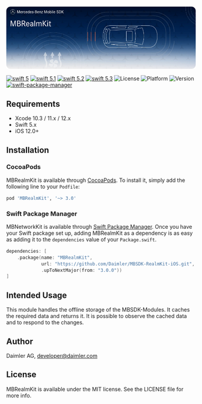 ![MBRealmKit](logo.jpg "Banner")

[![swift 5](https://img.shields.io/badge/swift-5-orange.svg?style=flat)](https://developer.apple.com/swift/)
[![swift 5.1](https://img.shields.io/badge/swift-5.1-orange.svg?style=flat)](https://developer.apple.com/swift/)
[![swift 5.2](https://img.shields.io/badge/swift-5.2-orange.svg?style=flat)](https://developer.apple.com/swift/)
[![swift 5.3](https://img.shields.io/badge/swift-5.3-orange.svg?style=flat)](https://developer.apple.com/swift/)
![License](https://img.shields.io/cocoapods/l/MBRealmKit)
![Platform](https://img.shields.io/cocoapods/p/MBRealmKit)
![Version](https://img.shields.io/cocoapods/v/MBRealmKit)
[![swift-package-manager](https://img.shields.io/badge/SPM-compatible-brightgreen)](https://github.com/apple/swift-package-manager)

## Requirements

- Xcode 10.3 / 11.x / 12.x
- Swift 5.x
- iOS 12.0+

## Installation

### CocoaPods

MBRealmKit is available through [CocoaPods](http://cocoapods.org). To install it, simply add the following line to your `Podfile`:

```ruby
pod 'MBRealmKit', '~> 3.0'
```

### Swift Package Manager

MBNetworkKit is available through [Swift Package Manager](https://swift.org/package-manager/). Once you have your Swift package set up, adding MBRealmKit as a dependency is as easy as adding it to the `dependencies` value of your `Package.swift`.

```swift
dependencies: [
    .package(name: "MBRealmKit",
             url: "https://github.com/Daimler/MBSDK-RealmKit-iOS.git",
			 .upToNextMajor(from: "3.0.0"))
]
```

## Intended Usage

This module handles the offline storage of the MBSDK-Modules. It caches the required data and returns it. It is possible to observe the cached data and to respond to the changes.

## Author

Daimler AG, developer@daimler.com

## License

MBRealmKit is available under the MIT license. See the LICENSE file for more info.
